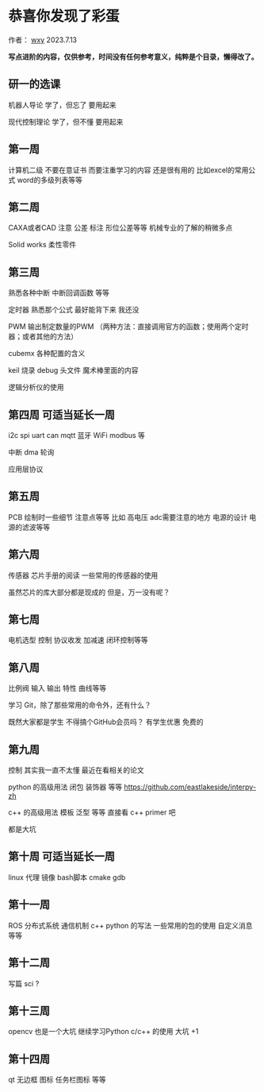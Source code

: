 # 恭喜你发现了彩蛋

作者： [wxy](https://c.undf.top) 2023.7.13

**写点进阶的内容，仅供参考，时间没有任何参考意义，纯粹是个目录，懒得改了。**

## 研一的选课
机器人导论    学了，但忘了  要用起来

现代控制理论  学了，但不懂  要用起来

## 第一周
计算机二级 不要在意证书  而要注重学习的内容  还是很有用的 比如excel的常用公式 word的多级列表等等
## 第二周
CAXA或者CAD 注意 公差 标注 形位公差等等  机械专业的了解的稍微多点

Solid works 柔性零件 
## 第三周 

熟悉各种中断  中断回调函数 等等

定时器  熟悉那个公式 最好能背下来 我还没

PWM 输出制定数量的PWM （两种方法：直接调用官方的函数；使用两个定时器；或者其他的方法）

cubemx 各种配置的含义

keil 烧录 debug 头文件 魔术棒里面的内容 

逻辑分析仪的使用

## 第四周 可适当延长一周
i2c spi uart can mqtt 蓝牙 WiFi modbus 等 

中断 dma 轮询

应用层协议


## 第五周

PCB 绘制时一些细节 注意点等等 比如 高电压 adc需要注意的地方 电源的设计 电源的滤波等等


## 第六周

传感器 芯片手册的阅读  一些常用的传感器的使用

虽然芯片的库大部分都是现成的 但是，万一没有呢？

## 第七周

电机选型 控制 协议收发 加减速 闭环控制等等

## 第八周
比例阀 输入 输出 特性 曲线等等

学习 Git，除了那些常用的命令外，还有什么？

既然大家都是学生 不得搞个GitHub会员吗？  有学生优惠 免费的


## 第九周 

控制 其实我一直不太懂 最近在看相关的论文

python 的高级用法  闭包 装饰器 等等 https://github.com/eastlakeside/interpy-zh

c++ 的高级用法  模板 泛型 等等  直接看 c++ primer 吧

都是大坑 


## 第十周 可适当延长一周

linux  代理 镜像 bash脚本 cmake gdb 

## 第十一周 

ROS 分布式系统 通信机制  c++ python 的写法  一些常用的包的使用 自定义消息等等


## 第十二周 

写篇 sci ?


## 第十三周
opencv 也是一个大坑
继续学习Python c/c++ 的使用 大坑 +1


## 第十四周

qt 无边框 图标 任务栏图标 等等


